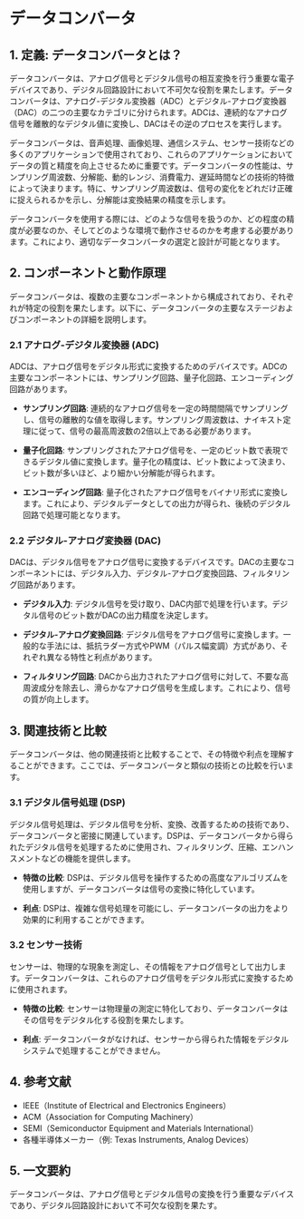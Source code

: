 # データコンバータ

## 1. 定義: **データコンバータ**とは？
データコンバータは、アナログ信号とデジタル信号の相互変換を行う重要な電子デバイスであり、デジタル回路設計において不可欠な役割を果たします。データコンバータは、アナログ-デジタル変換器（ADC）とデジタル-アナログ変換器（DAC）の二つの主要なカテゴリに分けられます。ADCは、連続的なアナログ信号を離散的なデジタル値に変換し、DACはその逆のプロセスを実行します。

データコンバータは、音声処理、画像処理、通信システム、センサー技術などの多くのアプリケーションで使用されており、これらのアプリケーションにおいてデータの質と精度を向上させるために重要です。データコンバータの性能は、サンプリング周波数、分解能、動的レンジ、消費電力、遅延時間などの技術的特徴によって決まります。特に、サンプリング周波数は、信号の変化をどれだけ正確に捉えられるかを示し、分解能は変換結果の精度を示します。

データコンバータを使用する際には、どのような信号を扱うのか、どの程度の精度が必要なのか、そしてどのような環境で動作させるのかを考慮する必要があります。これにより、適切なデータコンバータの選定と設計が可能となります。

## 2. コンポーネントと動作原理
データコンバータは、複数の主要なコンポーネントから構成されており、それぞれが特定の役割を果たします。以下に、データコンバータの主要なステージおよびコンポーネントの詳細を説明します。

### 2.1 アナログ-デジタル変換器 (ADC)
ADCは、アナログ信号をデジタル形式に変換するためのデバイスです。ADCの主要なコンポーネントには、サンプリング回路、量子化回路、エンコーディング回路があります。

- **サンプリング回路**: 連続的なアナログ信号を一定の時間間隔でサンプリングし、信号の離散的な値を取得します。サンプリング周波数は、ナイキスト定理に従って、信号の最高周波数の2倍以上である必要があります。
  
- **量子化回路**: サンプリングされたアナログ信号を、一定のビット数で表現できるデジタル値に変換します。量子化の精度は、ビット数によって決まり、ビット数が多いほど、より細かい分解能が得られます。

- **エンコーディング回路**: 量子化されたアナログ信号をバイナリ形式に変換します。これにより、デジタルデータとしての出力が得られ、後続のデジタル回路で処理可能となります。

### 2.2 デジタル-アナログ変換器 (DAC)
DACは、デジタル信号をアナログ信号に変換するデバイスです。DACの主要なコンポーネントには、デジタル入力、デジタル-アナログ変換回路、フィルタリング回路があります。

- **デジタル入力**: デジタル信号を受け取り、DAC内部で処理を行います。デジタル信号のビット数がDACの出力精度を決定します。

- **デジタル-アナログ変換回路**: デジタル信号をアナログ信号に変換します。一般的な手法には、抵抗ラダー方式やPWM（パルス幅変調）方式があり、それぞれ異なる特性と利点があります。

- **フィルタリング回路**: DACから出力されたアナログ信号に対して、不要な高周波成分を除去し、滑らかなアナログ信号を生成します。これにより、信号の質が向上します。

## 3. 関連技術と比較
データコンバータは、他の関連技術と比較することで、その特徴や利点を理解することができます。ここでは、データコンバータと類似の技術との比較を行います。

### 3.1 デジタル信号処理 (DSP)
デジタル信号処理は、デジタル信号を分析、変換、改善するための技術であり、データコンバータと密接に関連しています。DSPは、データコンバータから得られたデジタル信号を処理するために使用され、フィルタリング、圧縮、エンハンスメントなどの機能を提供します。

- **特徴の比較**: DSPは、デジタル信号を操作するための高度なアルゴリズムを使用しますが、データコンバータは信号の変換に特化しています。

- **利点**: DSPは、複雑な信号処理を可能にし、データコンバータの出力をより効果的に利用することができます。

### 3.2 センサー技術
センサーは、物理的な現象を測定し、その情報をアナログ信号として出力します。データコンバータは、これらのアナログ信号をデジタル形式に変換するために使用されます。

- **特徴の比較**: センサーは物理量の測定に特化しており、データコンバータはその信号をデジタル化する役割を果たします。

- **利点**: データコンバータがなければ、センサーから得られた情報をデジタルシステムで処理することができません。

## 4. 参考文献
- IEEE（Institute of Electrical and Electronics Engineers）
- ACM（Association for Computing Machinery）
- SEMI（Semiconductor Equipment and Materials International）
- 各種半導体メーカー（例: Texas Instruments, Analog Devices）

## 5. 一文要約
データコンバータは、アナログ信号とデジタル信号の変換を行う重要なデバイスであり、デジタル回路設計において不可欠な役割を果たす。